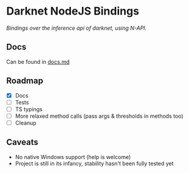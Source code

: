 # Darknet NodeJS Bindings

_Bindings over the inference api of darknet, using N-API._

## Docs
Can be found in [docs.md](https://github.com/legraphista/darknet-binding/blob/master/docs.md)

## Roadmap
- [x] Docs
- [ ] Tests
- [ ] TS typings
- [ ] More relaxed method calls (pass args & thresholds in methods too)
- [ ] Cleanup

## Caveats
- No native Windows support (help is welcome)
- Project is still in its infancy, stability hasn't been fully tested yet 
